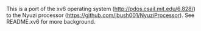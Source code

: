 This is a port of the xv6 operating system (http://pdos.csail.mit.edu/6.828/)
to the Nyuzi processor (https://github.com/jbush001/NyuziProcessor).
See README.xv6 for more background.
